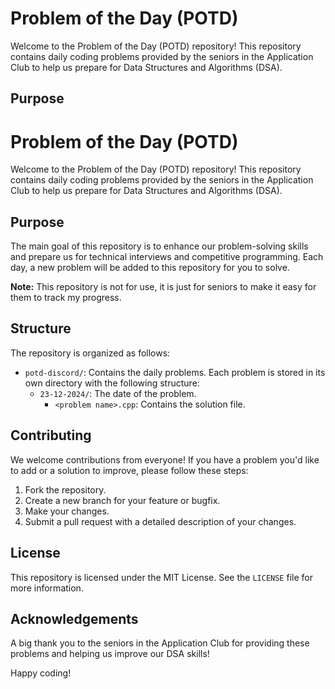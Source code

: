 # Problem of the Day (POTD)

Welcome to the Problem of the Day (POTD) repository! This repository contains daily coding problems provided by the seniors in the Application Club to help us prepare for Data Structures and Algorithms (DSA).

## Purpose

# Problem of the Day (POTD)

Welcome to the Problem of the Day (POTD) repository! This repository contains daily coding problems provided by the seniors in the Application Club to help us prepare for Data Structures and Algorithms (DSA).

## Purpose

The main goal of this repository is to enhance our problem-solving skills and prepare us for technical interviews and competitive programming. Each day, a new problem will be added to this repository for you to solve.

**Note:** This repository is not for use, it is just for seniors to make it easy for them to track my progress.
## Structure

The repository is organized as follows:

- `potd-discord/`: Contains the daily problems. Each problem is stored in its own directory with the following structure:
  - `23-12-2024/`: The date of the problem.
    - `<problem name>.cpp`: Contains the solution file.

## Contributing

We welcome contributions from everyone! If you have a problem you'd like to add or a solution to improve, please follow these steps:

1. Fork the repository.
2. Create a new branch for your feature or bugfix.
3. Make your changes.
4. Submit a pull request with a detailed description of your changes.

## License

This repository is licensed under the MIT License. See the `LICENSE` file for more information.

## Acknowledgements

A big thank you to the seniors in the Application Club for providing these problems and helping us improve our DSA skills!

Happy coding!
